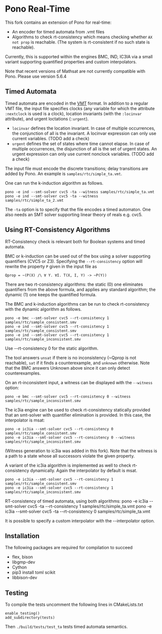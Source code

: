# Pono Real-Time
This fork contains an extension of Pono for real-time:
- An encoder for timed automata from .vmt files
- Algorithms to check rt-consistency which means checking whether `AX not prop` is reachable.
(The system is rt-consistent if no such state is reachable).

Currently, this is supported within the engines BMC, IND, IC3IA via a small variant supporting quantified properties and custom interpolators.

Note that recent versions of Mathsat are not currently compatible with Pono. Please use version 5.6.4

## Timed Automata
Timed automata are encoded in the [VMT](https://vmt-lib.fbk.eu/) format. In addition to
a regular VMT file, the input file specifies clocks (any variable for which the attribute `:nextclock` is used is a clock),
location invariants (with the `:locinvar` attribute), and urgent loctations (`:urgent`).

- `locinvar` defines the location invariant. In case of multiple occurrences, the conjunction of all is the invariant.
A locinvar expression can only use current variables. (TODO add a check)
- `urgent` defines the set of states where time cannot elapse. In case of multiple occurrences, the disjunction of all is the set of urgent states. An urgent expression can only use current nonclock variables. (TODO add a check)

The input file must encode the discrete transitions; delay transitions are added by Pono.
An example is `samples/rtc/simple_ta.vmt`.

One can run the k-induction algorithm as follows.

    pono -e ind --smt-solver cvc5 -ta --witness samples/rtc/simple_ta.vmt
    pono -e ind --smt-solver cvc5 -ta --witness samples/rtc/simple_ta_2.vmt

The `-ta` option is to specify that the file encodes a timed automaton.
One also needs an SMT solver supporting linear theory of reals e.g. cvc5.

## Using RT-Consistency Algorithms
RT-Consistency check is relevant both for Boolean systems and timed automata.

BMC or k-induction can be used out of the box using a solver supporting quantifiers (CVC5 or Z3).
Specifying the `--rt-consistency` option will rewrite the property `P` given in the input file as 

    Qprop = ~(P(X) /\ ∀ Y. ∀I. T(X, I, Y) -> ~P(Y))

There are two rt-consistency algorithms: the static (0) one eliminates quantifiers from the above formula,
and applies any standard algorithm; the dynamic (1) one keeps the quantified formula.

The BMC and k-induction algorithms can be run to check rt-consistency with the dynamic algorithm as follows.

    pono -e bmc --smt-solver cvc5 --rt-consistency 1 samples/rtc/sample_consistent.smv
    pono -e ind --smt-solver cvc5 --rt-consistency 1 samples/rtc/sample_consistent.smv
    pono -e ind --smt-solver cvc5 --rt-consistency 1 samples/rtc/sample_inconsistent.smv

Use --rt-consistency 0 for the static algorithm.

The tool answers `unsat` if there is no inconsistency (~Qprop is not reachable),
`sat` if it finds a counterexample, and `unknown` otherwise.
Note that the BMC answers Unknown above since it can only detect counterexamples.

On an rt-inconsistent input, a witness can be displayed with the `--witness` option:

    pono -e bmc --smt-solver cvc5 --rt-consistency 0 --witness samples/rtc/sample_inconsistent.smv

The ic3ia engine can be used to check rt-consistency statically provided that an smt-solver with quantifier elimination is provided.
In this case, the interpolator is msat:

    pono -e ic3ia --smt-solver cvc5 --rt-consistency 0 samples/rtc/sample_consistent.smv
    pono -e ic3ia --smt-solver cvc5 --rt-consistency 0 --witness samples/rtc/sample_inconsistent.smv

(Witness generation to ic3ia was added in this fork).
Note that the witness is a path to a state whose all successors violate the given property.

A variant of the ic3ia algorithm is implemented as well to check rt-consistency dynamically. Again the interpolator by default is msat.

    pono -e ic3ia --smt-solver cvc5 --rt-consistency 1 samples/rtc/sample_consistent.smv
    pono -e ic3ia --smt-solver cvc5 --rt-consistency 1 samples/rtc/sample_inconsistent.smv

RT-consistency of timed automata, using both algorithms:
    pono -e ic3ia --smt-solver cvc5 -ta --rt-consistency 1 samples/rtc/simple_ta.vmt
    pono -e ic3ia --smt-solver cvc5 -ta --rt-consistency 0 samples/rtc/simple_ta.vmt

It is possible to specify a custom interpolator with the --interpolator option.

## Installation
The following packages are required for compilation to succeed

- flex, bison
- libgmp-dev
- Cython
- pip3 install toml scikit
- libbison-dev

## Testing
To compile the tests uncomment the following lines in CMakeLists.txt

    enable_testing()
    add_subdirectory(tests)

Then `./build/tests/test_ta` tests timed automata semantics.